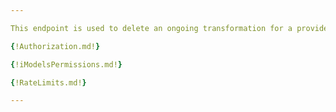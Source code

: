 ```yaml
---

This endpoint is used to delete an ongoing transformation for a provided transformationId.

{!Authorization.md!}

{!iModelsPermissions.md!}

{!RateLimits.md!}

---
```

